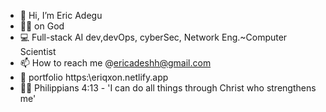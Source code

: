- 👋 Hi, I’m Eric Adegu
- 🙏🏽 on God 
- 💻 Full-stack AI dev,devOps, cyberSec, Network Eng.~Computer Scientist
- 📫 How to reach me @ericadeshh@gmail.com
- 🔗 portfolio https:\\eriqxon.netlify.app
- 🙏🏽 Philippians 4:13 - 'I can do all things through Christ who strengthens me'


<!---
Ericadeshh/Ericadeshh is a ✨ special ✨ repository because its`README.md` (this file) appears on your GitHub profile.
You can click the Preview link to take a look at your changes.
, --->
